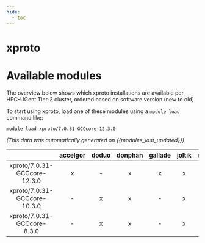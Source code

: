 ```yaml
---
hide:
  - toc
---
```


xproto
======

# Available modules


The overview below shows which xproto installations are available per HPC-UGent Tier-2 cluster, ordered based on software version (new to old).

To start using xproto, load one of these modules using a `module load` command like:

```shell
module load xproto/7.0.31-GCCcore-12.3.0
```

*(This data was automatically generated on {{modules_last_updated}})*  

| |accelgor|doduo|donphan|gallade|joltik|shinx|skitty|
| :---: | :---: | :---: | :---: | :---: | :---: | :---: | :---: |
|xproto/7.0.31-GCCcore-12.3.0|x|-|x|x|x|x|x|
|xproto/7.0.31-GCCcore-10.3.0|-|x|x|-|x|-|-|
|xproto/7.0.31-GCCcore-8.3.0|-|x|x|-|x|-|-|
